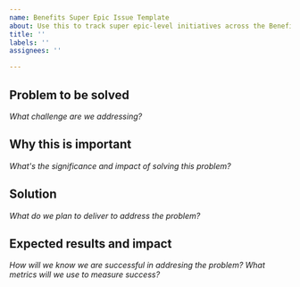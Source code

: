 ```yaml
---
name: Benefits Super Epic Issue Template
about: Use this to track super epic-level initiatives across the Benefits Portfolio
title: ''
labels: ''
assignees: ''

---
```


## Problem to be solved
_What challenge are we addressing?_


## Why this is important
_What's the significance and impact of solving this problem?_


## Solution
_What do we plan to deliver to address the problem?_


## Expected results and impact
_How will we know we are successful in addresing the problem? What metrics will we use to measure success?_
